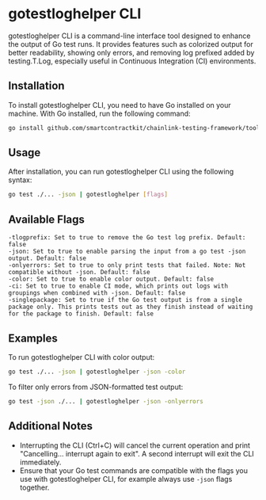 # gotestloghelper CLI

gotestloghelper CLI is a command-line interface tool designed to enhance the output of Go test runs. It provides features such as colorized output for better readability, showing only errors, and removing log prefixed added by testing.T.Log, especially useful in Continuous Integration (CI) environments.

## Installation

To install gotestloghelper CLI, you need to have Go installed on your machine. With Go installed, run the following command:

```sh
go install github.com/smartcontractkit/chainlink-testing-framework/tools/gotestloghelper@latest
```

## Usage

After installation, you can run gotestloghelper CLI using the following syntax:

```sh
go test ./... -json | gotestloghelper [flags]
```

## Available Flags

    -tlogprefix: Set to true to remove the Go test log prefix. Default: false
    -json: Set to true to enable parsing the input from a go test -json output. Default: false
    -onlyerrors: Set to true to only print tests that failed. Note: Not compatible without -json. Default: false
    -color: Set to true to enable color output. Default: false
    -ci: Set to true to enable CI mode, which prints out logs with groupings when combined with -json. Default: false
    -singlepackage: Set to true if the Go test output is from a single package only. This prints tests out as they finish instead of waiting for the package to finish. Default: false

## Examples

To run gotestloghelper CLI with color output:

```sh
go test ./... -json | gotestloghelper -json -color
```

To filter only errors from JSON-formatted test output:

```sh
go test -json ./... | gotestloghelper -json -onlyerrors
```

## Additional Notes

- Interrupting the CLI (Ctrl+C) will cancel the current operation and print "Cancelling... interrupt again to exit". A second interrupt will exit the CLI immediately.
- Ensure that your Go test commands are compatible with the flags you use with gotestloghelper CLI, for example always use `-json` flags together.
